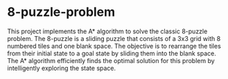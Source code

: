 # 8-puzzle-problem
This project implements the A* algorithm to solve the classic 8-puzzle problem. The 8-puzzle is a sliding puzzle that consists of a 3x3 grid with 8 numbered tiles and one blank space. The objective is to rearrange the tiles from their initial state to a goal state by sliding them into the blank space. The A* algorithm efficiently finds the optimal solution for this problem by intelligently exploring the state space.
